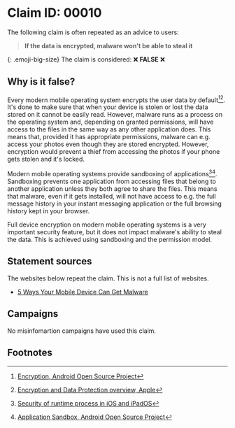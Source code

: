 <style>
.emoji-big-size img {height: 12px; width: 12px;}
</style>

# Claim ID: 00010

The following claim is often repeated as an advice to users:

> **If the data is encrypted, malware won't be able to steal it**

{: .emoji-big-size}
The claim is considered: :x: **FALSE** :x:

## Why is it false?
Every modern mobile operating system encrypts the user data by default[^android_encryption][^ios_encryption]. It's done to make sure that when your device is stolen or lost the data stored on it cannot be easily read. However, malware runs as a process on the operating system and, depending on granted permissions, will have access to the files in the same way as any other application does. This means that, provided it has appropriate permissions, malware can e.g. access your photos even though they are stored encrypted. However, encryption would prevent a thief from accessing the photos if your phone gets stolen and it's locked.

Modern mobile operating systems provide sandboxing of applications[^ios_sandboxing][^android_sandboxing]. Sandboxing prevents one application from accessing files that belong to another application unless they both agree to share the files. This means that malware, even if it gets installed, will not have access to e.g. the full message history in your instant messaging application or the full browsing history kept in your browser.

Full device encryption on modern mobile operating systems is a very important security feature, but it does not impact malware's ability to steal the data. This is achieved using sandboxing and the permission model.

## Statement sources
The websites below repeat the claim. This is not a full list of websites.
* [5 Ways Your Mobile Device Can Get Malware](https://www.securitymetrics.com/blog/5-ways-your-mobile-device-can-get-malware)

## Campaigns
No misinfomartion campaigns have used this claim.

## Footnotes
[^android_encryption]: [Encryption, Android Open Source Project](https://source.android.com/docs/security/features/encryption?hl=en)
[^ios_encryption]: [Encryption and Data Protection overview, Apple](https://support.apple.com/en-gb/guide/security/sece3bee0835/web)
[^ios_sandboxing]: [Security of runtime process in iOS and iPadOS](https://support.apple.com/pl-pl/guide/security/sec15bfe098e/web)
[^android_sandboxing]: [Application Sandbox, Android Open Source Project](https://source.android.com/docs/security/app-sandbox?hl=en)
